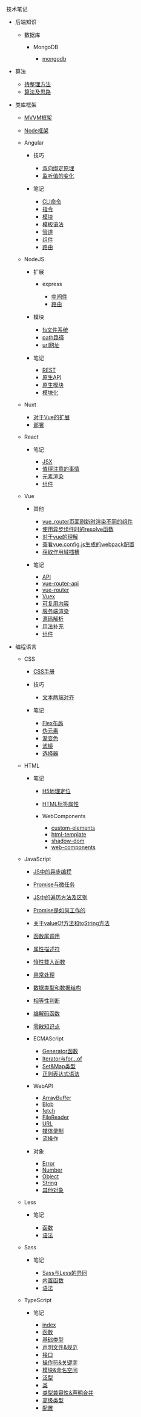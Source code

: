 <div class="sidebar-title">技术笔记</div>
<template id="root-breadcrumb">编程基础</template>

- 后端知识

  - 数据库

    - MongoDB

      - [mongodb](document/技术笔记/编程基础/后端知识/数据库/MongoDB/mongodb.md)

- 算法

  - [待整理方法](document/技术笔记/编程基础/算法/待整理方法.md)
  - [算法及思路](document/技术笔记/编程基础/算法/算法及思路.md)

- 类库框架

  - [MVVM框架](document/技术笔记/编程基础/类库框架/MVVM框架.md)
  - [Node框架](document/技术笔记/编程基础/类库框架/Node框架.md)

  - Angular

    - 技巧

      - [双向绑定原理](document/技术笔记/编程基础/类库框架/Angular/技巧/双向绑定原理.md)
      - [监听值的变化](document/技术笔记/编程基础/类库框架/Angular/技巧/监听值的变化.md)

    - 笔记

      - [CLI命令](document/技术笔记/编程基础/类库框架/Angular/笔记/CLI命令.md)
      - [指令](document/技术笔记/编程基础/类库框架/Angular/笔记/指令.md)
      - [模块](document/技术笔记/编程基础/类库框架/Angular/笔记/模块.md)
      - [模板语法](document/技术笔记/编程基础/类库框架/Angular/笔记/模板语法.md)
      - [管道](document/技术笔记/编程基础/类库框架/Angular/笔记/管道.md)
      - [组件](document/技术笔记/编程基础/类库框架/Angular/笔记/组件.md)
      - [路由](document/技术笔记/编程基础/类库框架/Angular/笔记/路由.md)

  - NodeJS

    - 扩展

      - express

        - [中间件](document/技术笔记/编程基础/类库框架/NodeJS/扩展/express/中间件.md)
        - [路由](document/技术笔记/编程基础/类库框架/NodeJS/扩展/express/路由.md)

    - 模块

      - [fs文件系统](document/技术笔记/编程基础/类库框架/NodeJS/模块/fs文件系统.md)
      - [path路径](document/技术笔记/编程基础/类库框架/NodeJS/模块/path路径.md)
      - [url网址](document/技术笔记/编程基础/类库框架/NodeJS/模块/url网址.md)

    - 笔记

      - [REST](document/技术笔记/编程基础/类库框架/NodeJS/笔记/REST.md)
      - [原生API](document/技术笔记/编程基础/类库框架/NodeJS/笔记/原生API.md)
      - [原生模块](document/技术笔记/编程基础/类库框架/NodeJS/笔记/原生模块.md)
      - [模块化](document/技术笔记/编程基础/类库框架/NodeJS/笔记/模块化.md)

  - Nuxt

    - [对于Vue的扩展](document/技术笔记/编程基础/类库框架/Nuxt/对于Vue的扩展.md)
    - [部署](document/技术笔记/编程基础/类库框架/Nuxt/部署.md)

  - React

    - 笔记

      - [JSX](document/技术笔记/编程基础/类库框架/React/笔记/JSX.md)
      - [值得注意的事情](document/技术笔记/编程基础/类库框架/React/笔记/值得注意的事情.md)
      - [元素渲染](document/技术笔记/编程基础/类库框架/React/笔记/元素渲染.md)
      - [组件](document/技术笔记/编程基础/类库框架/React/笔记/组件.md)

  - Vue

    - 其他

      - [vue_router页面刷新时渲染不同的组件](document/技术笔记/编程基础/类库框架/Vue/其他/vue_router页面刷新时渲染不同的组件.md)
      - [使用异步组件时的resolve函数](document/技术笔记/编程基础/类库框架/Vue/其他/使用异步组件时的resolve函数.md)
      - [对于vue的理解](document/技术笔记/编程基础/类库框架/Vue/其他/对于vue的理解.md)
      - [查看vue.config.js生成的webpack配置](document/技术笔记/编程基础/类库框架/Vue/其他/查看vue.config.js生成的webpack配置.md)
      - [获取作用域插槽](document/技术笔记/编程基础/类库框架/Vue/其他/获取作用域插槽.md)

    - 笔记

      - [API](document/技术笔记/编程基础/类库框架/Vue/笔记/API.md)
      - [vue-router-api](document/技术笔记/编程基础/类库框架/Vue/笔记/vue-router-api.md)
      - [vue-router](document/技术笔记/编程基础/类库框架/Vue/笔记/vue-router.md)
      - [Vuex](document/技术笔记/编程基础/类库框架/Vue/笔记/Vuex.md)
      - [可复用内容](document/技术笔记/编程基础/类库框架/Vue/笔记/可复用内容.md)
      - [服务端渲染](document/技术笔记/编程基础/类库框架/Vue/笔记/服务端渲染.md)
      - [源码解析](document/技术笔记/编程基础/类库框架/Vue/笔记/源码解析.md)
      - [用法补充](document/技术笔记/编程基础/类库框架/Vue/笔记/用法补充.md)
      - [组件](document/技术笔记/编程基础/类库框架/Vue/笔记/组件.md)

- 编程语言

  - CSS

    - [CSS手册](document/技术笔记/编程基础/编程语言/CSS/CSS手册.md)

    - 技巧

      - [文本两端对齐](document/技术笔记/编程基础/编程语言/CSS/技巧/文本两端对齐.md)

    - 笔记

      - [Flex布局](document/技术笔记/编程基础/编程语言/CSS/笔记/Flex布局.md)
      - [伪元素](document/技术笔记/编程基础/编程语言/CSS/笔记/伪元素.md)
      - [渐变色](document/技术笔记/编程基础/编程语言/CSS/笔记/渐变色.md)
      - [滤镜](document/技术笔记/编程基础/编程语言/CSS/笔记/滤镜.md)
      - [选择器](document/技术笔记/编程基础/编程语言/CSS/笔记/选择器.md)

  - HTML

    - 笔记

      - [H5地理定位](document/技术笔记/编程基础/编程语言/HTML/笔记/H5地理定位.md)
      - [HTML标签属性](document/技术笔记/编程基础/编程语言/HTML/笔记/HTML标签属性.md)

      - WebComponents

        - [custom-elements](document/技术笔记/编程基础/编程语言/HTML/笔记/WebComponents/custom-elements.md)
        - [html-template](document/技术笔记/编程基础/编程语言/HTML/笔记/WebComponents/html-template.md)
        - [shadow-dom](document/技术笔记/编程基础/编程语言/HTML/笔记/WebComponents/shadow-dom.md)
        - [web-components](document/技术笔记/编程基础/编程语言/HTML/笔记/WebComponents/web-components.md)

  - JavaScript

    - [JS中的异步编程](document/技术笔记/编程基础/编程语言/JavaScript/JS中的异步编程.md)
    - [Promise与微任务](document/技术笔记/编程基础/编程语言/JavaScript/Promise与微任务.md)
    - [JS中的遍历方法及区别](document/技术笔记/编程基础/编程语言/JavaScript/JS中的遍历方法及区别.md)
    - [Promise是如何工作的](document/技术笔记/编程基础/编程语言/JavaScript/Promise是如何工作的.md)
    - [关于valueOf方法和toString方法](document/技术笔记/编程基础/编程语言/JavaScript/关于valueOf方法和toString方法.md)
    - [函数尾调用](document/技术笔记/编程基础/编程语言/JavaScript/函数尾调用.md)
    - [属性描述符](document/技术笔记/编程基础/编程语言/JavaScript/属性描述符.md)
    - [惰性载入函数](document/技术笔记/编程基础/编程语言/JavaScript/惰性载入函数.md)
    - [异常处理](document/技术笔记/编程基础/编程语言/JavaScript/异常处理.md)
    - [数据类型和数据结构](document/技术笔记/编程基础/编程语言/JavaScript/数据类型和数据结构.md)
    - [相等性判断](document/技术笔记/编程基础/编程语言/JavaScript/相等性判断.md)
    - [编解码函数](document/技术笔记/编程基础/编程语言/JavaScript/编解码函数.md)
    - [零散知识点](document/技术笔记/编程基础/编程语言/JavaScript/零散知识点.md)

    - ECMAScript

      - [Generator函数](document/技术笔记/编程基础/编程语言/JavaScript/ECMAScript/Generator函数.md)
      - [Iterator与for...of](document/技术笔记/编程基础/编程语言/JavaScript/ECMAScript/Iterator与for...of.md)
      - [Set&Map类型](document/技术笔记/编程基础/编程语言/JavaScript/ECMAScript/Set&Map类型.md)
      - [正则表达式语法](document/技术笔记/编程基础/编程语言/JavaScript/ECMAScript/正则表达式语法.md)

    - WebAPI

      - [ArrayBuffer](document/技术笔记/编程基础/编程语言/JavaScript/WebAPI/ArrayBuffer.md)
      - [Blob](document/技术笔记/编程基础/编程语言/JavaScript/WebAPI/Blob.md)
      - [fetch](document/技术笔记/编程基础/编程语言/JavaScript/WebAPI/fetch.md)
      - [FileReader](document/技术笔记/编程基础/编程语言/JavaScript/WebAPI/FileReader.md)
      - [URL](document/技术笔记/编程基础/编程语言/JavaScript/WebAPI/URL.md)
      - [媒体录制](document/技术笔记/编程基础/编程语言/JavaScript/WebAPI/媒体录制.md)
      - [流操作](document/技术笔记/编程基础/编程语言/JavaScript/WebAPI/流操作.md)

    - 对象

      - [Error](document/技术笔记/编程基础/编程语言/JavaScript/对象/Error.md)
      - [Number](document/技术笔记/编程基础/编程语言/JavaScript/对象/Number.md)
      - [Object](document/技术笔记/编程基础/编程语言/JavaScript/对象/Object.md)
      - [String](document/技术笔记/编程基础/编程语言/JavaScript/对象/String.md)
      - [其他对象](document/技术笔记/编程基础/编程语言/JavaScript/对象/其他对象.md)

  - Less

    - 笔记

      - [函数](document/技术笔记/编程基础/编程语言/Less/笔记/函数.md)
      - [语法](document/技术笔记/编程基础/编程语言/Less/笔记/语法.md)

  - Sass

    - 笔记

      - [Sass与Less的异同](document/技术笔记/编程基础/编程语言/Sass/笔记/Sass与Less的异同.md)
      - [内置函数](document/技术笔记/编程基础/编程语言/Sass/笔记/内置函数.md)
      - [语法](document/技术笔记/编程基础/编程语言/Sass/笔记/语法.md)

  - TypeScript

    - 笔记

      - [index](document/技术笔记/编程基础/编程语言/TypeScript/笔记/index.md)
      - [函数](document/技术笔记/编程基础/编程语言/TypeScript/笔记/函数.md)
      - [基础类型](document/技术笔记/编程基础/编程语言/TypeScript/笔记/基础类型.md)
      - [声明文件&规范](document/技术笔记/编程基础/编程语言/TypeScript/笔记/声明文件&规范.md)
      - [接口](document/技术笔记/编程基础/编程语言/TypeScript/笔记/接口.md)
      - [操作符&关键字](document/技术笔记/编程基础/编程语言/TypeScript/笔记/操作符&关键字.md)
      - [模块&命名空间](document/技术笔记/编程基础/编程语言/TypeScript/笔记/模块&命名空间.md)
      - [泛型](document/技术笔记/编程基础/编程语言/TypeScript/笔记/泛型.md)
      - [类](document/技术笔记/编程基础/编程语言/TypeScript/笔记/类.md)
      - [类型兼容性&声明合并](document/技术笔记/编程基础/编程语言/TypeScript/笔记/类型兼容性&声明合并.md)
      - [高级类型](document/技术笔记/编程基础/编程语言/TypeScript/笔记/高级类型.md)
      - [配置](document/技术笔记/编程基础/编程语言/TypeScript/笔记/配置.md)

